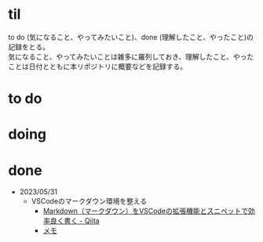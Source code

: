 # til

to do (気になること、やってみたいこと)、done (理解したこと、やったこと)の記録をとる。  
気になること、やってみたいことは雑多に羅列しておき、理解したこと、やったことは日付とともに本リポジトリに概要などを記録する。

# to do

# doing

# done

- 2023/05/31
  - VSCodeのマークダウン環境を整える
    - [Markdown（マークダウン）をVSCodeの拡張機能とスニペットで効率良く書く - Qiita](https://qiita.com/waicode/items/1310d3f0aeb24f393b88)
    - [メモ](https://github.com/raoshun/til/blob/main/VSCode.md#markdown-all-in-one)
